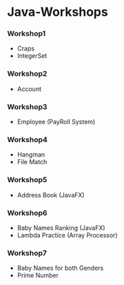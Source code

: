 # Java-Workshops

### Workshop1
- Craps
- IntegerSet

### Workshop2
- Account

### Workshop3
- Employee (PayRoll System)

### Workshop4
- Hangman
- File Match

### Workshop5
- Address Book (JavaFX)

### Workshop6
- Baby Names Ranking (JavaFX)
- Lambda Practice (Array Processor)

### Workshop7
- Baby Names for both Genders
- Prime Number
